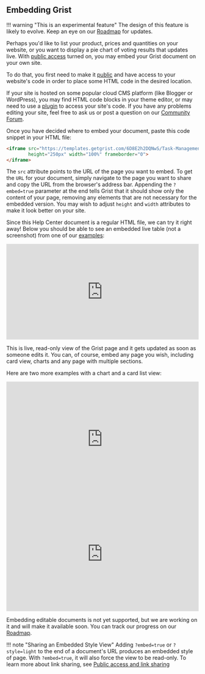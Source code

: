 ## Embedding Grist

!!! warning "This is an experimental feature"
    The design of this feature is likely to evolve. Keep an eye on our
    [Roadmap](https://github.com/gristlabs/grist-core/projects/1) for updates. 

Perhaps you'd like to list your product, prices and quantities on your website,
or you want to display a pie chart of voting results that updates live. With
[public access](sharing.md#public-access-and-link-sharing) turned on, you may embed your
Grist document on your own site.

To do that, you first need to make it [public](sharing.md#public-access-and-link-sharing) and have
access to your website's code in order to place some HTML code in the desired location.

If your site is hosted on some popular cloud CMS platform (like Blogger or WordPress),
you may find HTML code blocks in your theme editor, or may need to use a
[plugin](https://wordpress.org/plugins/wp-coder/) to access your site's code.
If you have any problems editing your site, feel free to ask us or post a question
on our [Community Forum](https://community.getgrist.com/).

Once you have decided where to embed your document, paste this code snippet in your HTML file:

```html
<iframe src="https://templates.getgrist.com/6D8E2h2DQNwS/Task-Management/p/6?embed=true" 
        height="250px" width="100%" frameborder="0">
</iframe>
```

The `src` attribute points to the URL of the page you want to embed. To get the `URL`
for your document, simply navigate to the page you want to share and
copy the URL from the browser's address bar. Appending the `?embed=true` parameter at the end
tells Grist that it should show only the content of your page, removing any elements that
are not necessary for the embedded version. You may wish to adjust `height` and `width` attributes
to make it look better on your site.

Since this Help Center document is a regular HTML file, we can try it right away!
Below you should be able to see an embedded live table (not a screenshot) from one of our
[examples](https://templates.getgrist.com/6D8E2h2DQNwS/Task-Management/p/6):

<iframe src="https://templates.getgrist.com/6D8E2h2DQNwS/Task-Management/p/6?embed=true" 
        height="250px" width="100%" frameborder="0">
</iframe>

This is live, read-only view of the Grist page and it gets updated as soon as 
someone edits it. You can, of course, embed any page you wish, including card view, charts
and any page with multiple sections.

Here are two more examples with a chart and a card list view:

<iframe src="https://public.getgrist.com/42dAvZXMFewH/Funding-Pipeline/p/13?embed=true" 
        height="300px" width="100%" frameborder="0">
</iframe>

<iframe src="https://templates.getgrist.com/ihsZTnKTF7Lr/Treasure-Hunt/p/3?embed=true" 
        height="300px" width="100%" frameborder="0">
</iframe>

Embedding editable documents is not yet supported, but we are working on it
and will make it available soon. You can track our progress on our 
[Roadmap](https://github.com/gristlabs/grist-core/issues/66).

!!! note "Sharing an Embedded Style View"
    Adding `?embed=true` or `?style=light` to the end of a document's URL produces an embedded style of page. With `?embed=true`, it will also force the view to be read-only. To learn more about link sharing, see [Public access and link sharing](sharing.md#public-access-and-link-sharing)
